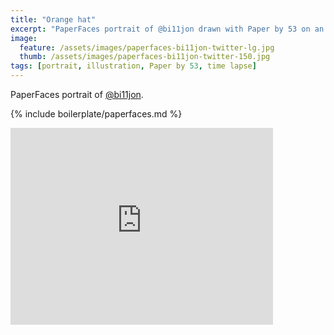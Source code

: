 ```yaml
---
title: "Orange hat"
excerpt: "PaperFaces portrait of @bi11jon drawn with Paper by 53 on an iPad."
image: 
  feature: /assets/images/paperfaces-bi11jon-twitter-lg.jpg
  thumb: /assets/images/paperfaces-bi11jon-twitter-150.jpg
tags: [portrait, illustration, Paper by 53, time lapse]
---
```


PaperFaces portrait of [@bi11jon](http://twitter.com/bi11jon).

{% include boilerplate/paperfaces.md %}

<iframe width="420" height="315" src="https://www.youtube.com/embed/dRIxg-RYJ9g" frameborder="0"> </iframe>
